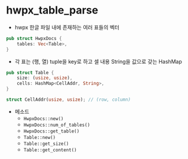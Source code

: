 # hwpx_table_parse
* hwpx 한글 파일 내에 존재하는 여러 표들의 벡터
```rust
pub struct HwpxDocs {
    tables: Vec<Table>,
}
```
* 각 표는 (행, 열) tuple을 key로 하고 셀 내용 String을 값으로 갖는 HashMap
```rust
pub struct Table {
    size: (usize, usize),
    cells: HashMap<CellAddr, String>,
}

struct CellAddr(usize, usize); // (row, column)
```
* 메소드
  * `HwpxDocs::new()`
  * `HwpxDocs::num_of_tables()`
  * `HwpxDocs::get_table()`
  * `Table::new()`
  * `Table::get_size()`
  * `Table::get_content()`
